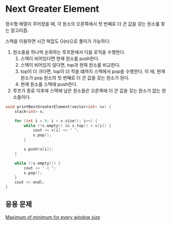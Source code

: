 # Next Greater Element

정수형 배열이 주어졌을 때, 각 원소의 오른쪽에서 첫 번째로 더 큰 값을 갖는 원소를 찾는 알고리즘.

스택을 이용하면 시간 복잡도 O(n)으로 풀이가 가능하다.

1. 원소들을 하나씩 순회하는 루프문에서 다음 로직을 수행한다.
   1. 스택이 비어있다면 현재 원소를 push한다.
   2. 스택이 비어있지 않다면, top과 현재 원소를 비교한다.
   3. top이 더 크다면, top이 더 작을 떄까지 스택에서 pop을 수행한다. 이 때, 현재 원소가 pop 원소의 첫 번째로 더 큰 값을 갖는 원소가 된다.
   4. 현재 원소를 스택에 push한다.
2. 루프가 종료 이후에 스택에 남은 원소들은 오른쪽에 더 큰 값을 갖는 원소가 없는 원소들이다.

```c++
void printNextGreaterElement(vector<int> &v) {
    stack<int> s;

    for (int i = 0; i < v.size(); i++) {
        while (!s.empty() && s.top() < v[i]) {
            cout << v[i] << " ";
            s.pop();
        }

        s.push(v[i]);
    }

    while (!s.empty()) {
        cout << "-1 ";
        s.pop();
    }
    cout << endl;
}
```

## 응용 문제

[Maximum of minimum for every window size](https://practice.geeksforgeeks.org/problems/maximum-of-minimum-for-every-window-size/0)